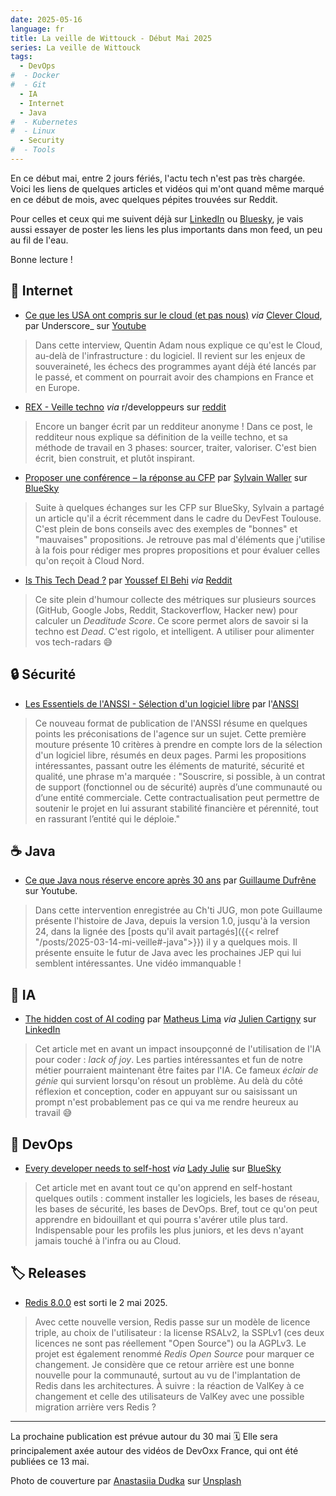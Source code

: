 ```yaml
---
date: 2025-05-16
language: fr
title: La veille de Wittouck - Début Mai 2025 
series: La veille de Wittouck
tags:
  - DevOps
#  - Docker
#  - Git
  - IA
  - Internet
  - Java
#  - Kubernetes
#  - Linux
  - Security
#  - Tools
---
```


En ce début mai, entre 2 jours fériés, l'actu tech n'est pas très chargée. Voici les liens de quelques articles et vidéos qui m'ont quand même marqué en ce début de mois, avec quelques pépites trouvées sur Reddit.

Pour celles et ceux qui me suivent déjà sur [LinkedIn](https://www.linkedin.com/in/julien-wittouck) ou [Bluesky](https://bsky.app/profile/codeka.io), je vais aussi essayer de poster les liens les plus importants dans mon feed, un peu au fil de l'eau.

Bonne lecture !

<!--more-->

## 🛜 Internet

* [Ce que les USA ont compris sur le cloud (et pas nous)](https://youtu.be/z9y5eiNYhD8?feature=shared) _via_ [Clever Cloud](https://www.linkedin.com/company/clever-cloud/), par Underscore_ sur [Youtube](https://www.youtube.com/@Underscore_)

> Dans cette interview, Quentin Adam nous explique ce qu'est le Cloud, au-delà de l'infrastructure : du logiciel. Il revient sur les enjeux de souveraineté, les échecs des programmes ayant déjà été lancés par le passé, et comment on pourrait avoir des champions en France et en Europe.

* [REX - Veille techno](https://www.reddit.com/r/developpeurs/comments/1irkvkk/rex_veille_techno/) _via_ r/developpeurs sur [reddit](https://www.reddit.com/r/developpeurs/)

> Encore un banger écrit par un redditeur anonyme ! Dans ce post, le redditeur nous explique sa définition de la veille techno, et sa méthode de travail en 3 phases: sourcer, traiter, valoriser. C'est bien écrit, bien construit, et plutôt inspirant.

* [Proposer une conférence – la réponse au CFP](https://devfesttoulouse.fr/2025/03/18/proposer-une-conference-le-cfp/) par [Sylvain Waller](https://bsky.app/profile/swallez.com) sur [BlueSky](https://bsky.app/profile/swallez.com/post/3loanpn5bfc2e?utm_source=pocket_saves)

> Suite à quelques échanges sur les CFP sur BlueSky, Sylvain a partagé un article qu'il a écrit récemment dans le cadre du DevFest Toulouse. C'est plein de bons conseils avec des exemples de "bonnes" et "mauvaises" propositions. Je retrouve pas mal d'éléments que j'utilise à la fois pour rédiger mes propres propositions et pour évaluer celles qu'on reçoit à Cloud Nord.

* [Is This Tech Dead ?](https://www.isthistechdead.com/) par [Youssef El Behi](https://github.com/jobehi) _via_ [Reddit](https://www.reddit.com/r/developpeurs/comments/1kffcq3/isthistechdeadcom_est_maintenant_open_source/)

> Ce site plein d'humour collecte des métriques sur plusieurs sources (GitHub, Google Jobs, Reddit, Stackoverflow, Hacker new) pour calculer un _Deaditude Score_. Ce score permet alors de savoir si la techno est _Dead_. C'est rigolo, et intelligent. A utiliser pour alimenter vos tech-radars 😅

## 🔒 Sécurité

* [Les Essentiels de l'ANSSI - Sélection d'un logiciel libre](https://cyber.gouv.fr/publications/selection-dun-logiciel-libre) par l'[ANSSI](https://cyber.gouv.fr)

> Ce nouveau format de publication de l'ANSSI résume en quelques points les préconisations de l'agence sur un sujet. Cette première mouture présente 10 critères à prendre en compte lors de la sélection d'un logiciel libre, résumés en deux pages. Parmi les propositions intéressantes, passant outre les éléments de maturité, sécurité et qualité, une phrase m'a marquée : "Souscrire, si possible, à un contrat de support (fonctionnel ou de
sécurité) auprès d’une communauté ou d’une entité commerciale. Cette
contractualisation peut permettre de soutenir le projet en lui assurant
stabilité financière et pérennité, tout en rassurant l’entité qui le déploie."

## ☕ Java

* [Ce que Java nous réserve encore après 30 ans](https://youtu.be/B9SUCiSLEM0) par [Guillaume Dufrêne](https://www.linkedin.com/in/guillaume-dufr%C3%AAne-90179410/) sur Youtube.

> Dans cette intervention enregistrée au Ch'ti JUG, mon pote Guillaume présente l'histoire de Java, depuis la version 1.0, jusqu'à la version 24, dans la lignée des [posts qu'il avait partagés]({{< relref "/posts/2025-03-14-mi-veille#-java">}}) il y a quelques mois. Il présente ensuite le futur de Java avec les prochaines JEP qui lui semblent intéressantes. Une vidéo immanquable !

## 🧠 IA

* [The hidden cost of AI coding](https://terriblesoftware.org/2025/04/23/the-hidden-cost-of-ai-coding/) par [Matheus Lima](https://terriblesoftware.org/) _via_ [Julien Cartigny](https://www.linkedin.com/in/julien-cartigny-gcp-finops/) sur [LinkedIn](https://www.linkedin.com/posts/julien-cartigny-gcp-finops_the-hidden-cost-of-ai-coding-activity-7321060271093932032-FnuL)

> Cet article met en avant un impact insoupçonné de l'utilisation de l'IA pour coder : _lack of joy_. Les parties intéressantes et fun de notre métier pourraient maintenant être faites par l'IA. Ce fameux _éclair de génie_ qui survient lorsqu'on résout un problème. Au delà du côté réflexion et conception, coder en appuyant sur <TAB> ou saisissant un prompt n'est probablement pas ce qui va me rendre heureux au travail 😅

## 👷 DevOps

* [Every developer needs to self-host](https://dev.to/code42cate/every-developer-needs-to-self-host-43mm) _via_ [Lady Julie](https://bsky.app/profile/louhde.tech) sur [BlueSky](https://bsky.app/profile/louhde.tech/post/3lo6szy26ps2o)

> Cet article met en avant tout ce qu'on apprend en self-hostant quelques outils : comment installer les logiciels, les bases de réseau, les bases de sécurité, les bases de DevOps. Bref, tout ce qu'on peut apprendre en bidouillant et qui pourra s'avérer utile plus tard. Indispensable pour les profils les plus juniors, et les devs n'ayant jamais touché à l'infra ou au Cloud.

[//]: # (## ☸️ Kubernetes)

[//]: # (## 🐋 Docker)

[//]: # (## 🐧 Linux)

## 🏷️ Releases

* [Redis 8.0.0](https://github.com/redis/redis/releases/tag/8.0.0) est sorti le 2 mai 2025.

> Avec cette nouvelle version, Redis passe sur un modèle de licence triple, au choix de l'utilisateur : la license RSALv2, la SSPLv1 (ces deux licences ne sont pas réellement "Open Source") ou la AGPLv3. Le projet est également renommé _Redis Open Source_ pour marquer ce changement. Je considère que ce retour arrière est une bonne nouvelle pour la communauté, surtout au vu de l'implantation de Redis dans les architectures. À suivre : la réaction de ValKey à ce changement et celle des utilisateurs de ValKey avec une possible migration arrière vers Redis ? 

[//]: # (## 🎫 Évènements)

---

La prochaine publication est prévue autour du 30 mai 🗓️
Elle sera principalement axée autour des vidéos de DevOxx France, qui ont été publiées ce 13 mai.

Photo de couverture par [Anastasiia Dudka](https://unsplash.com/@anastasiiad?utm_content=creditCopyText&utm_medium=referral&utm_source=unsplash) sur [Unsplash](https://unsplash.com/photos/white-flowers-on-black-computer-keyboard-wm9QFiZhSf8?utm_content=creditCopyText&utm_medium=referral&utm_source=unsplash)
      